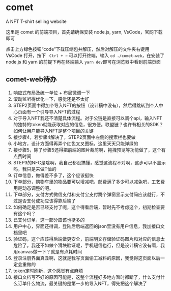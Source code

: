 # comet
A NFT T-shirt selling website

这里是 comet 的前端项目，首先请确保安装 node.js, yarn, VsCode，官网下载即可

点击上方绿色按钮“code”下载压缩包并解压，然后对解压的文件夹右键用 VsCode 打开，按下 ` Ctrl + ~` 可以打开终端，输入 `cd ./comet-web`，在安装了 node.js 和 yarn 的前提下再在终端输入 `yarn dev`即可在浏览器中看到前端页面



## comet-web待办

1. 响应式布局及统一单位 + 布局微调一下
2. 滚动监听得优化一下，感觉还是不太好
3. STEP2页面中得加个导入NFT的按钮（设计稿中没有），然后得跳转到个人中心页面有一个引导导入NFT的过程
4. 对于导入NFT我还不清楚具体流程。对于公链是直接可以调个api，输入NFT的独特的token就能获取对应的信息，很方便。联盟链？也许有相关的SDK？如何让用户能导入NFT是整个项目的关键
5. 接步骤4，若步骤4解决了，STEP2页面中左侧的搜索栏也要做
6. 小地方，设计方面得再弄个红色叉叉图标，这里天天只能弹绿的
7. 接步骤5，除了步骤5还得把前端的图片裁剪啊，拖拽预览等功能做了，这个有点费时间
8. STEP3的NFC是啥啊，我自己都没搞懂，感觉这流程不对啊，这步可以不显示吗，我只是来做T恤的
9. 订单信息，做得差不多了，这个应该挺快
10. 下单部分，购物车里的物品要可以增减吧，邮费满了多少可以减免吧，工艺费用是动态调整的吧。
11. 下单部分，支付方式微信支付和支付宝支付跳个弹窗显示支付码应该就行，不过是否支付成功应该得靠后端了
12. 如何确定是否已经支付了呢，这个得看后端，暂时先不考虑这个，初期检查要有这个吗？
13. 已支付订单，这一部分应该也挺多的
14. 用户中心，界面还得调，登陆后后端返回的json里没有用户信息，我加接口文档里吧
15. 验证码，这个应该得后端做更安全，前端明文存储验证码图片和对应的信息太危险了。我还不如做个滑块验证呢，手机短信也行，但是设计稿它没有啊，我用canvas做一下？就是有点耗时间
16. 登录注册界面真丑啊，这就是我写页面偷工减料的原因，我觉得这页面以后一定会重做的
17. token定时刷新，这个感觉有点麻烦
18. 接口文档写不好的原因可能是，这整个流程好多地方暂时都断了，什么支付什么订单什么物流，最关键的是第一步的导入NFT，得先把这个解决了
